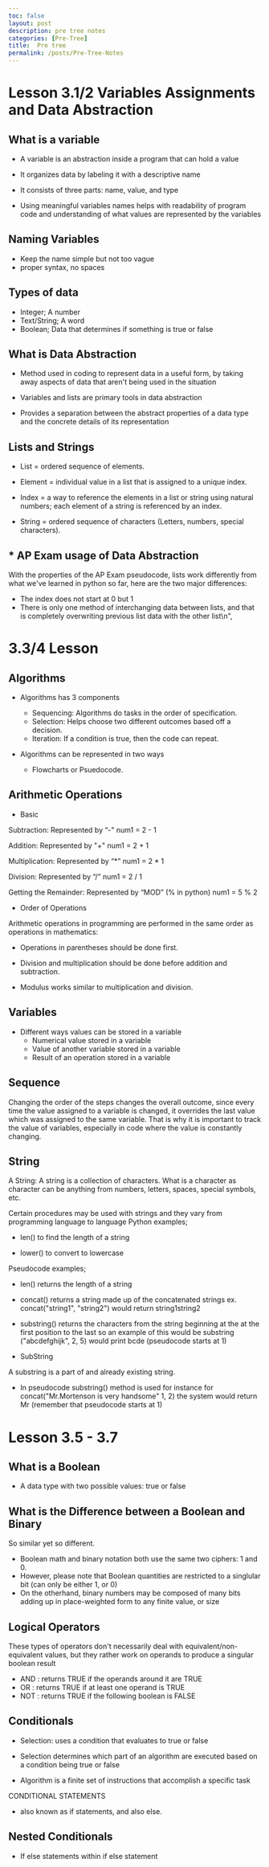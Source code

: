 ```yaml
---
toc: false
layout: post
description: pre tree notes
categories: [Pre-Tree]
title:  Pre tree
permalink: /posts/Pre-Tree-Notes
---
```


# Lesson 3.1/2 Variables Assignments and Data Abstraction

## What is a variable

- A variable is an abstraction inside a program that can hold a value

- It organizes data by labeling it with a descriptive name

- It consists of three parts: name, value, and type

- Using meaningful variables names helps with readability of program code and understanding of what values are represented by the variables



## Naming Variables

- Keep the name simple but not too vague
- proper syntax, no spaces


## Types of data

- Integer; A number
- Text/String; A word
- Boolean; Data that determines if something is true or false


## What is Data Abstraction

- Method used in coding to represent data in a useful form, by taking away aspects of data that aren't being used in the situation

- Variables and lists are primary tools in data abstraction

- Provides a separation between the abstract properties of a data type and the concrete details of its representation


## Lists and Strings

- List = ordered sequence of elements.

- Element = individual value in a list that is assigned to a unique index.
- Index = a way to reference the elements in a list or string using natural numbers; each element of a string is referenced by an index.
- String = ordered sequence of characters (Letters, numbers, special characters).

## * AP Exam usage of Data Abstraction


With the properties of the AP Exam pseudocode, lists work differently from what we've learned in python so far, here are the two major differences:

- The index does not start at 0 but 1
- There is only one method of interchanging data between lists, and that is completely overwriting previous list data with the other list\n",


# 3.3/4 Lesson

## Algorithms

- Algorithms has 3 components

    - Sequencing: Algorithms do tasks in the order of specification.
    - Selection: Helps choose two different outcomes based off a decision.
    - Iteration: If a condition is true, then the code can repeat.

- Algorithms can be represented in two ways

    - Flowcharts or Psuedocode.

## Arithmetic Operations

- Basic

Subtraction:
Represented by “-"
num1 = 2 - 1

Addition:
Represented by "+"
num1 = 2 + 1

Multiplication:
Represented by “*”
num1 = 2 * 1

Division:
Represented by “/”
num1 = 2 / 1

Getting the Remainder:
Represented by “MOD” (% in python)
num1 = 5 % 2

- Order of Operations

Arithmetic operations in programming are performed in the same order as operations in mathematics:

- Operations in parentheses should be done first.

- Division and multiplication should be done before addition and subtraction.

- Modulus works similar to multiplication and division.

## Variables

- Different ways values can be stored in a variable
    - Numerical value stored in a variable
    - Value of another variable stored in a variable
    - Result of an operation stored in a variable

## Sequence

Changing the order of the steps changes the overall outcome, since every time the value assigned to a variable is changed, it overrides the last value which was assigned to the same variable. That is why it is important to track the value of variables, especially in code where the value is constantly changing.



## String

A String: A string is a collection of characters. What is a character as character can be anything from numbers, letters, spaces, special symbols, etc.

Certain procedures may be used with strings and they vary from programming language to language Python examples;

- len() to find the length of a string

- lower() to convert to lowercase
 
Pseudocode examples;

- len() returns the length of a string

- concat() returns a string made up of the concatenated strings ex. concat("string1", "string2") would return string1string2

- substring() returns the characters from the string beginning at the at the first position to the last so an example of this would be substring ("abcdefghijk", 2, 5) would print bcde (pseudocode starts at 1)

- SubString 

A substring is a part of and already existing string.

- In pseudocode substring() method is used for instance for concat("Mr.Mortenson is very handsome" 1, 2) the system would return Mr (remember that pseudocode starts at 1)


# Lesson 3.5 - 3.7  


## What is a Boolean

- A data type with two possible values: true or false

## What is the Difference between a Boolean and Binary

So similar yet so different.

- Boolean math and binary notation both use the same two ciphers: 1 and 0.
- However, please note that Boolean quantities are restricted to a singlular bit (can only be either 1, or 0)
- On the otherhand, binary numbers may be composed of many bits adding up in place-weighted form to any finite value, or size

## Logical Operators

These types of operators don't necessarily deal with equivalent/non-equivalent values, but they rather work on operands to produce a singular boolean result

- AND : returns TRUE if the operands around it are TRUE
- OR : returns TRUE if at least one operand is TRUE
- NOT : returns TRUE if the following boolean is FALSE


## Conditionals

- Selection: uses a condition that evaluates to true or false

- Selection determines which part of an algorithm are executed based on a condition being true or false

- Algorithm is a finite set of instructions that accomplish a specific task

CONDITIONAL STATEMENTS

- also known as if statements, and also else.

## Nested Conditionals


- If else statements within if else statement


